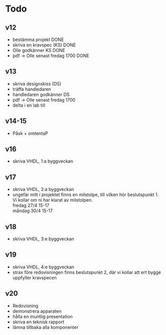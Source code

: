 ﻿
Todo
====

## v12
- bestämma projekt
  DONE
- skriva en kravspec (KS)
  DONE
- Olle godkänner KS
  DONE
- pdf -> Olle senast fredag 1700
  DONE

## v13
- skriva designskiss (DS)
- träffa handledaren
- handledaren godkänner DS
- pdf -> Olle senast fredag 1700
- delta i en lab till

## v14-15
- Påsk + omtentaP

## v16
- skriva VHDL, 1:a byggveckan

## v17
- skriva VHDL, 2:a byggveckan
- ungefär mitt i projektet finns en milstolpe, till vilken hör beslutspunkt 1. Vi kollar om ni har klarat av milstolpen.  
  fredag 27/4 15-17  
  måndag 30/4 15-17

## v18
- skriva VHDL, 3:e byggveckan

## v19
- skriva VHDL, 4:e byggveckan
- strax före redovisningen finns beslutspunkt 2, där vi kollar att ert bygge uppfyller kravspecen

## v20
- Redovisning
- demonstrera apparaten
- hålla en muntlig presentation
- skriva en teknisk rapport
- lämna tillbaka alla komponenter

